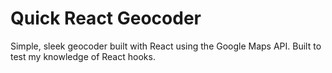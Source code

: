 # Quick React Geocoder
Simple, sleek geocoder built with React using the Google Maps API.
Built to test my knowledge of React hooks.
